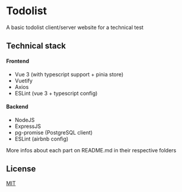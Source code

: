 # Todolist

A basic todolist client/server website for a technical test

## Technical stack

#### Frontend

- Vue 3 (with typescript support + pinia store)
- Vuetify
- Axios
- ESLint (vue 3 + typescript config)

#### Backend

- NodeJS
- ExpressJS
- pg-promise (PostgreSQL client)
- ESLint (airbnb config)

More infos about each part on README.md in their respective folders

## License

[MIT](https://choosealicense.com/licenses/mit/)

